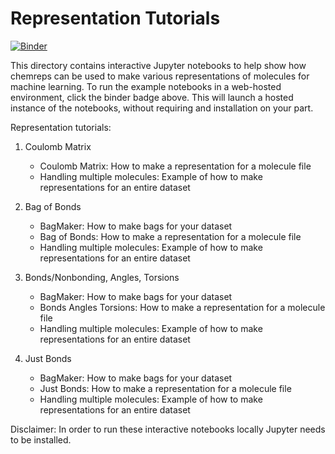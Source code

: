 # Representation Tutorials

[![Binder](https://mybinder.org/badge_logo.svg)](https://mybinder.org/v2/gh/chemreps/chemreps/master?filepath=examples%2F)

This directory contains interactive Jupyter notebooks to help show how chemreps can be used to make various representations of molecules for machine learning.
To run the example notebooks in a web-hosted environment, click the binder badge above. 
This will launch a hosted instance of the notebooks, without requiring and installation on your part.

Representation tutorials:
1. Coulomb Matrix
    - Coulomb Matrix: How to make a representation for a molecule file
    - Handling multiple molecules: Example of how to make representations for an entire dataset

2. Bag of Bonds
    - BagMaker: How to make bags for your dataset
    - Bag of Bonds: How to make a representation for a molecule file
    - Handling multiple molecules: Example of how to make representations for an entire dataset
    
3. Bonds/Nonbonding, Angles, Torsions
    - BagMaker: How to make bags for your dataset
    - Bonds Angles Torsions: How to make a representation for a molecule file
    - Handling multiple molecules: Example of how to make representations for an entire dataset

4. Just Bonds
    - BagMaker: How to make bags for your dataset
    - Just Bonds: How to make a representation for a molecule file
    - Handling multiple molecules: Example of how to make representations for an entire dataset
    
Disclaimer: In order to run these interactive notebooks locally Jupyter needs to be installed.
